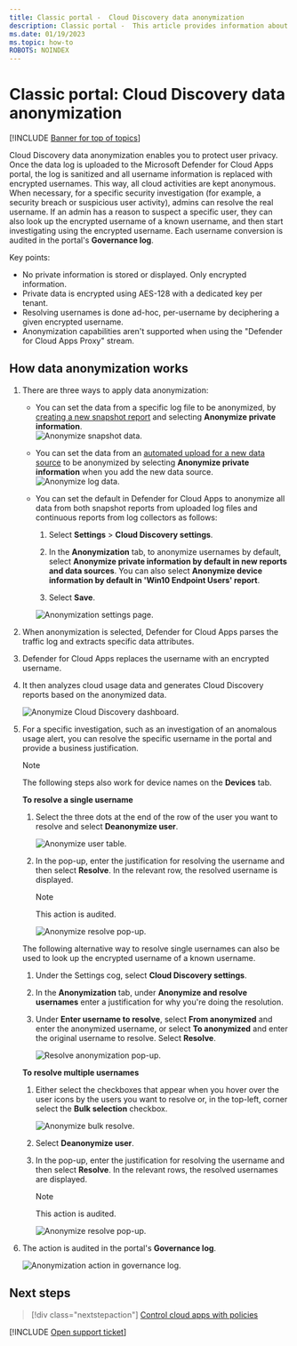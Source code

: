 ```yaml
---
title: Classic portal -  Cloud Discovery data anonymization
description: Classic portal -  This article provides information about how to protect user privacy by anonymizing the usernames in your Cloud Discovery data.
ms.date: 01/19/2023
ms.topic: how-to
ROBOTS: NOINDEX
---
```

# Classic portal: Cloud Discovery data anonymization

[!INCLUDE [Banner for top of topics](includes/classic-banner.md)]

Cloud Discovery data anonymization enables you to protect user privacy. Once the data log is uploaded to the Microsoft Defender for Cloud Apps portal, the log is sanitized and all username information is replaced with encrypted usernames. This way, all cloud activities are kept anonymous. When necessary, for a specific security investigation (for example, a security breach or suspicious user activity), admins can resolve the real username. If an admin has a reason to suspect a specific user, they can also look up the encrypted username of a known username, and then start investigating using the encrypted username. Each username conversion is audited in the portal's **Governance log**.

Key points:

- No private information is stored or displayed. Only encrypted information.
- Private data is encrypted using AES-128 with a dedicated key per tenant.
- Resolving usernames is done ad-hoc, per-username by deciphering a given encrypted username.
- Anonymization capabilities aren't supported when using the "Defender for Cloud Apps Proxy" stream.

## How data anonymization works

1. There are three ways to apply data anonymization:

    - You can set the data from a specific log file to be anonymized, by [creating a new snapshot report](create-snapshot-cloud-discovery-reports.md) and selecting **Anonymize private information**.  
    ![Anonymize snapshot data.](media/classic-anonymize-log.png)

    - You can set the data from an [automated upload for a new data source](discovery-docker.md) to be anonymized by selecting  **Anonymize private information** when you add the new data source.  
    ![Anonymize log data.](media/classic-anonymize-autolog.png)

    - You can set the default in Defender for Cloud Apps to anonymize all data from both snapshot reports from uploaded log files and continuous reports from log collectors as follows:

        1. Select **Settings** > **Cloud Discovery settings**.

        2. In the **Anonymization** tab, to anonymize usernames by default, select **Anonymize private information by default in new reports and data sources**. You can also select **Anonymize device information by default in 'Win10 Endpoint Users' report**.
        3. Select **Save**.

        ![Anonymization settings page.](media/classic-anonymizer1.png)

2. When anonymization is selected, Defender for Cloud Apps parses the traffic log and extracts specific data attributes.
3. Defender for Cloud Apps replaces the username with an encrypted username.
4. It then analyzes cloud usage data and generates Cloud Discovery reports based on the anonymized data.

    ![Anonymize Cloud Discovery dashboard.](media/classic-anonymize-dashboard.png)

5. For a specific investigation, such as an investigation of an anomalous usage alert, you can resolve the specific username in the portal and provide a business justification.

    > [!NOTE]
    > The following steps also work for device names on the **Devices** tab.

    **To resolve a single username**

    1. Select the three dots at the end of the row of the user you want to resolve and select **Deanonymize user**.

        ![Anonymize user table.](media/classic-anonymize-user-table.png)

    1. In the pop-up, enter the justification for resolving the username and then select **Resolve**. In the relevant row, the resolved username is displayed.

        > [!NOTE]
        > This action is audited.

        ![Anonymize resolve pop-up.](media/classic-anonymize-resolve-dialog.png)

    The following alternative way to resolve single usernames can also be used to look up the encrypted username of a known username.

    1. Under the Settings cog, select **Cloud Discovery settings**.

    1. In the **Anonymization** tab, under **Anonymize and resolve usernames**  enter a justification for why you're doing the resolution.
    1. Under **Enter username to resolve**, select **From anonymized** and enter the anonymized username, or select **To anonymized** and enter the original username to resolve. Select **Resolve**.

        ![Resolve anonymization pop-up.](media/classic-anonymizer.png)

    **To resolve multiple usernames**

    1. Either select the checkboxes that appear when you hover over the user icons by the users you want to resolve or, in the top-left, corner select the **Bulk selection** checkbox.

        ![Anonymize bulk resolve.](media/classic-anonymize-bulk-resolve.png)

    1. Select **Deanonymize user**.
    1. In the pop-up, enter the justification for resolving the username and then select **Resolve**. In the relevant rows, the resolved usernames are displayed.

        > [!NOTE]
        > This action is audited.

        ![Anonymize resolve pop-up.](media/classic-anonymize-resolve-dialog.png)

6. The action is audited in the portal's **Governance log**.

    ![Anonymization action in governance log.](media/classic-anonymize-gov-log.png)

## Next steps

> [!div class="nextstepaction"]
> [Control cloud apps with policies](control-cloud-apps-with-policies.md)

[!INCLUDE [Open support ticket](includes/classic-support.md)]
